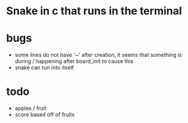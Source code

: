 # Snake in c that runs in the terminal

# bugs

- some lines do not have '~' after creation, it seems that something is during / happening after board_init to cause this
- snake can run into itself


# todo
- apples / fruit
- score based off of fruits
